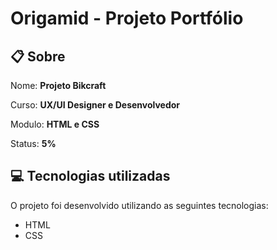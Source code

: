 # Origamid - Projeto Portfólio



## :clipboard: Sobre 
Nome: <strong>Projeto Bikcraft</strong><p>
Curso:  <strong>UX/UI Designer e Desenvolvedor</strong><p>
Modulo: <strong>HTML e CSS</strong>

Status: <strong>5%</strong>

## :computer: Tecnologias utilizadas

O projeto foi desenvolvido utilizando as seguintes tecnologias:

- HTML
- CSS

